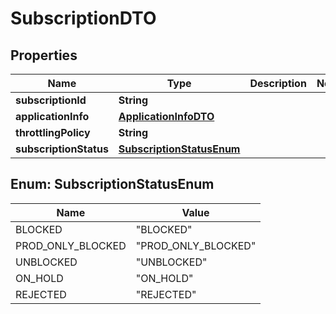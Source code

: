 
# SubscriptionDTO

## Properties
Name | Type | Description | Notes
------------ | ------------- | ------------- | -------------
**subscriptionId** | **String** |  | 
**applicationInfo** | [**ApplicationInfoDTO**](ApplicationInfoDTO.md) |  | 
**throttlingPolicy** | **String** |  | 
**subscriptionStatus** | [**SubscriptionStatusEnum**](#SubscriptionStatusEnum) |  | 


<a name="SubscriptionStatusEnum"></a>
## Enum: SubscriptionStatusEnum
Name | Value
---- | -----
BLOCKED | &quot;BLOCKED&quot;
PROD_ONLY_BLOCKED | &quot;PROD_ONLY_BLOCKED&quot;
UNBLOCKED | &quot;UNBLOCKED&quot;
ON_HOLD | &quot;ON_HOLD&quot;
REJECTED | &quot;REJECTED&quot;



